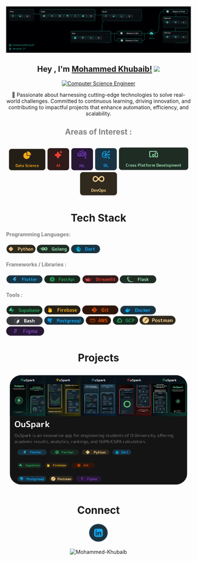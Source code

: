 <p align="center">
<img src="./assets/GitCover.svg">
</p>
<h2 align="center">Hey , I'm <a href="https://bio.link/mohammed__khubaib" target="_blank" rel="noreferrer">Mohammed Khubaib!</a>
 <img src="https://media.giphy.com/media/hvRJCLFzcasrR4ia7z/giphy.gif" width="35">
</h2>
<p align="center">
<a href="https://git.io/typing-svg"><img src="https://readme-typing-svg.herokuapp.com?font=Rounded+Mplus+1c&pause=1000&color=21A157&background=19271F&center=true&vCenter=true&multiline=true&repeat=false&width=438&height=40&lines=Computer+Science+Engineer" alt="Computer Science Engineer" /></a>
</p>

<p align="center">
  🚀 Passionate about harnessing cutting-edge technologies to solve real-world challenges. Committed to continuous learning, driving innovation, and contributing to impactful projects that enhance automation, efficiency, and scalability.
</p>

<h2 align="center" style="color: #828181; border-bottom: none; text-decoration: none;">
  <span>
    Areas of Interest :
  </span>
<h2/>

<p align="center" style="border-bottom: none; text-decoration: none; pointer-events: none;">
  <a href="https://github.com/Mohammed-Khubaib" target="_blank" rel="noreferrer"><img src="assets/datascience.svg" alt="Data Science" width="100"></a>
  <a href="https://github.com/Mohammed-Khubaib" target="_blank" rel="noreferrer"><img src="assets/ai.svg" alt="Ai" width="60"></a>
  <a href="https://github.com/Mohammed-Khubaib" target="_blank" rel="noreferrer"><img src="assets/ml.svg" alt="Ml" width="60"></a>
  <a href="https://github.com/Mohammed-Khubaib" target="_blank" rel="noreferrer"><img src="assets/deeplearning.svg" alt="DL" width="60"></a>
  <a href="https://github.com/Mohammed-Khubaib" target="_blank" rel="noreferrer"><img src="assets/cpd.svg" alt="DL" width="190"></a>
  <a href="https://github.com/Mohammed-Khubaib" target="_blank" rel="noreferrer"><img src="assets/devops.svg" alt="DL" width="102"></a>
</p>

<h1 align="center" style="border-bottom: none; text-decoration: none;">Tech Stack</h1>

<h4 align="start" style="text-decoration: none;">
  <span style="color: #828181;">
    Programming Languages:
  </span>
<h4/>

<p align="start" style="pointer-events: none;">
  <a href="https://github.com/Mohammed-Khubaib" target="_blank" rel="noreferrer"><img src="assets/python.svg" alt="Python" width="80"></a>
  <a href="https://github.com/Mohammed-Khubaib" target="_blank" rel="noreferrer"><img src="assets/golang.svg" alt="GoLang" width="90"></a>
  <a href="https://github.com/Mohammed-Khubaib" target="_blank" rel="noreferrer"><img src="assets/dart.svg" alt="Dart" width="80"></a>
</p>

<h4 align="start" style="text-decoration: none;">
  <span style="color: #828181;">
    Frameworks / Libraries :
  </span>
<h4/>

<p align="start" style="pointer-events: none;">
  <a href="https://github.com/Mohammed-Khubaib" target="_blank" rel="noreferrer"><img src="assets/flutter.svg" alt="flutter" width="100"></a>
  <a href="https://github.com/Mohammed-Khubaib" target="_blank" rel="noreferrer"><img src="assets/fastapi.svg" alt="Ai" width="100"></a>
  <a href="https://github.com/Mohammed-Khubaib" target="_blank" rel="noreferrer"><img src="assets/streamlit.svg" alt="Ml" width="100"></a>
  <a href="https://github.com/Mohammed-Khubaib" target="_blank" rel="noreferrer"><img src="assets/flask.svg" alt="flask" width="100"></a>
</p>

<h4 align="start" style="text-decoration: none;">
  <span style="color: #828181;">
    Tools :
  </span>
<h4/>

<p align="start" style="pointer-events: none;">
  <a href="https://github.com/Mohammed-Khubaib" target="_blank" rel="noreferrer"><img src="assets/supabase.svg" alt="supabase" width="100"></a>
  <a href="https://github.com/Mohammed-Khubaib" target="_blank" rel="noreferrer"><img src="assets/firebase.svg" alt="firebase" width="100"></a>
  <a href="https://github.com/Mohammed-Khubaib" target="_blank" rel="noreferrer"><img src="assets/git.svg" alt="git" width="100"></a>
  <a href="https://github.com/Mohammed-Khubaib" target="_blank" rel="noreferrer"><img src="assets/docker.svg" alt="docker" width="100"></a>
  <a href="https://github.com/Mohammed-Khubaib" target="_blank" rel="noreferrer"><img src="assets/bash.svg" alt="bash" width="100"></a>
  <a href="https://github.com/Mohammed-Khubaib" target="_blank" rel="noreferrer"><img src="assets/postgresql.svg" alt="postgresql" width="110"></a>
  <a href="https://github.com/Mohammed-Khubaib" target="_blank" rel="noreferrer"><img src="assets/aws.svg" alt="aws" width="70"></a>
  <a href="https://github.com/Mohammed-Khubaib" target="_blank" rel="noreferrer"><img src="assets/gcp.svg" alt="gcp" width="70"></a>
  <a href="https://github.com/Mohammed-Khubaib" target="_blank" rel="noreferrer"><img src="assets/postman.svg" alt="postman" width="100"></a>
  <a href="https://github.com/Mohammed-Khubaib" target="_blank" rel="noreferrer"><img src="assets/figma.svg" alt="figma" width="105"></a>
</p>


<h1 align="center" style="border-bottom: none; text-decoration: none;">Projects</h1>
<p align="center">
  <a href="https://ouspark.vercel.app/" target="_blank" rel="noreferrer" style="display: inline-block; margin: 10px;">
    <picture> <img src="assets/OuSpark App.svg" width="500" height="300" /> </picture>
  </a>
</p>

<h1 align="center" style="border-bottom: none; text-decoration: none;">Connect</h1>

<p align="center">  <a href="https://www.linkedin.com/in/mohammedkhubaib" target="_blank" rel="noreferrer"> <picture> <source media="(prefers-color-scheme: dark)" srcset="assets/linkedin.svg" /> <source media="(prefers-color-scheme: light)" srcset="assets/linkedin.svg" /> <img src="assets/linkedin.svg" width="52" height="52" /> </picture> </a></p>

<p align="center"> <img src="https://komarev.com/ghpvc/?username=Mohammed-Khubaibf&label=Profile%20views&color=21A157&style=plastic" alt="Mohammed-Khubaib" /> </p>
